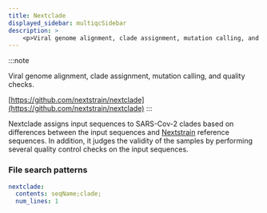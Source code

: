 ```yaml
---
title: Nextclade
displayed_sidebar: multiqcSidebar
description: >
    <p>Viral genome alignment, clade assignment, mutation calling, and quality checks.</p>
---
```


<!--
~~~~~ DO NOT EDIT ~~~~~
This file is autogenerated from the MultiQC module python docstring.
Do not edit the markdown, it will be overwritten.

File path for the source of this content: multiqc/modules/nextclade/nextclade.py
~~~~~~~~~~~~~~~~~~~~~~~
-->

:::note
<p>Viral genome alignment, clade assignment, mutation calling, and quality checks.</p>

[https://github.com/nextstrain/nextclade](https://github.com/nextstrain/nextclade)
:::

Nextclade assigns input sequences to SARS-Cov-2 clades based on differences between the input sequences
and [Nextstrain](https://nextstrain.org/) reference sequences. In addition, it judges the validity of
the samples by performing several quality control checks on the input sequences.

### File search patterns

```yaml
nextclade:
  contents: seqName;clade;
  num_lines: 1
```
    